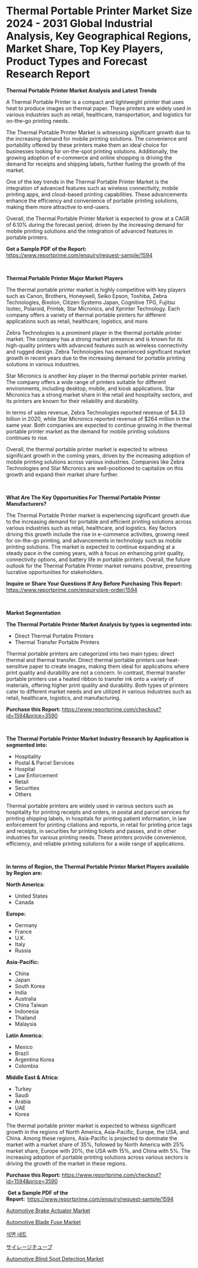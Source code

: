 <p><h1>Thermal Portable Printer Market Size 2024 - 2031 Global Industrial Analysis, Key Geographical Regions, Market Share, Top Key Players, Product Types and Forecast Research Report</h1></p><p><strong>Thermal Portable Printer Market Analysis and Latest Trends</strong></p>
<p><p>A Thermal Portable Printer is a compact and lightweight printer that uses heat to produce images on thermal paper. These printers are widely used in various industries such as retail, healthcare, transportation, and logistics for on-the-go printing needs.</p><p>The Thermal Portable Printer Market is witnessing significant growth due to the increasing demand for mobile printing solutions. The convenience and portability offered by these printers make them an ideal choice for businesses looking for on-the-spot printing solutions. Additionally, the growing adoption of e-commerce and online shopping is driving the demand for receipts and shipping labels, further fueling the growth of the market.</p><p>One of the key trends in the Thermal Portable Printer Market is the integration of advanced features such as wireless connectivity, mobile printing apps, and cloud-based printing capabilities. These advancements enhance the efficiency and convenience of portable printing solutions, making them more attractive to end-users.</p><p>Overall, the Thermal Portable Printer Market is expected to grow at a CAGR of 6.10% during the forecast period, driven by the increasing demand for mobile printing solutions and the integration of advanced features in portable printers.</p></p>
<p><strong>Get a Sample PDF of the Report:&nbsp;</strong> <a href="https://www.reportprime.com/enquiry/request-sample/1594">https://www.reportprime.com/enquiry/request-sample/1594</a></p>
<p>&nbsp;</p>
<p><strong>Thermal Portable Printer Major Market Players</strong></p>
<p><p>The thermal portable printer market is highly competitive with key players such as Canon, Brothers, Honeywell, Seiko Epson, Toshiba, Zebra Technologies, Bixolon, Citizen Systems Japan, Cognitive TPG, Fujitsu Isotec, Polaroid, Printek, Star Micronics, and Xprinter Technology. Each company offers a variety of thermal portable printers for different applications such as retail, healthcare, logistics, and more.</p><p>Zebra Technologies is a prominent player in the thermal portable printer market. The company has a strong market presence and is known for its high-quality printers with advanced features such as wireless connectivity and rugged design. Zebra Technologies has experienced significant market growth in recent years due to the increasing demand for portable printing solutions in various industries.</p><p>Star Micronics is another key player in the thermal portable printer market. The company offers a wide range of printers suitable for different environments, including desktop, mobile, and kiosk applications. Star Micronics has a strong market share in the retail and hospitality sectors, and its printers are known for their reliability and durability.</p><p>In terms of sales revenue, Zebra Technologies reported revenue of $4.33 billion in 2020, while Star Micronics reported revenue of $264 million in the same year. Both companies are expected to continue growing in the thermal portable printer market as the demand for mobile printing solutions continues to rise.</p><p>Overall, the thermal portable printer market is expected to witness significant growth in the coming years, driven by the increasing adoption of mobile printing solutions across various industries. Companies like Zebra Technologies and Star Micronics are well-positioned to capitalize on this growth and expand their market share further.</p></p>
<p>&nbsp;</p>
<p><strong>What Are The Key Opportunities For Thermal Portable Printer Manufacturers?</strong></p>
<p><p>The Thermal Portable Printer market is experiencing significant growth due to the increasing demand for portable and efficient printing solutions across various industries such as retail, healthcare, and logistics. Key factors driving this growth include the rise in e-commerce activities, growing need for on-the-go printing, and advancements in technology such as mobile printing solutions. The market is expected to continue expanding at a steady pace in the coming years, with a focus on enhancing print quality, connectivity options, and battery life in portable printers. Overall, the future outlook for the Thermal Portable Printer market remains positive, presenting lucrative opportunities for stakeholders.</p></p>
<p><strong>Inquire or Share Your Questions If Any Before Purchasing This Report:</strong> <a href="https://www.reportprime.com/enquiry/pre-order/1594">https://www.reportprime.com/enquiry/pre-order/1594</a></p>
<p>&nbsp;</p>
<p><strong>Market Segmentation</strong></p>
<p><strong>The Thermal Portable Printer Market Analysis by types is segmented into:</strong></p>
<p><ul><li>Direct Thermal Portable Printers</li><li>Thermal Transfer Portable Printers</li></ul></p>
<p><p>Thermal portable printers are categorized into two main types: direct thermal and thermal transfer. Direct thermal portable printers use heat-sensitive paper to create images, making them ideal for applications where print quality and durability are not a concern. In contrast, thermal transfer portable printers use a heated ribbon to transfer ink onto a variety of materials, offering higher print quality and durability. Both types of printers cater to different market needs and are utilized in various industries such as retail, healthcare, logistics, and manufacturing.</p></p>
<p><strong>Purchase this Report:&nbsp;</strong><a href="https://www.reportprime.com/checkout?id=1594&price=3590">https://www.reportprime.com/checkout?id=1594&price=3590</a></p>
<p>&nbsp;</p>
<p><strong>The Thermal Portable Printer Market Industry Research by Application is segmented into:</strong></p>
<p><ul><li>Hospitality</li><li>Postal & Parcel Services</li><li>Hospital</li><li>Law Enforcement</li><li>Retail</li><li>Securities</li><li>Others</li></ul></p>
<p><p>Thermal portable printers are widely used in various sectors such as hospitality for printing receipts and orders, in postal and parcel services for printing shipping labels, in hospitals for printing patient information, in law enforcement for printing citations and reports, in retail for printing price tags and receipts, in securities for printing tickets and passes, and in other industries for various printing needs. These printers provide convenience, efficiency, and reliable printing solutions for a wide range of applications.</p></p>
<p>&nbsp;</p>
<p><strong>In terms of Region, the Thermal Portable Printer Market Players available by Region are:</strong></p>
<p>
    <p> <strong> North America: </strong>
        <ul>
            <li>United States</li>
            <li>Canada</li>
        </ul>
        </p> 
    <p> <strong> Europe: </strong>
        <ul>
            <li>Germany</li>
            <li>France</li>
            <li>U.K.</li>
            <li>Italy</li>
            <li>Russia</li>
        </ul>
        </p> 
    <p> <strong> Asia-Pacific: </strong>
        <ul>
            <li>China</li>
            <li>Japan</li>
            <li>South Korea</li>
            <li>India</li>
            <li>Australia</li>
            <li>China Taiwan</li>
            <li>Indonesia</li>
            <li>Thailand</li>
            <li>Malaysia</li>
        </ul>
        </p> 
    <p> <strong> Latin America: </strong>
        <ul>
            <li>Mexico</li>
            <li>Brazil</li>
            <li>Argentina Korea</li>
            <li>Colombia</li>
        </ul>
        </p> 
    <p> <strong> Middle East & Africa: </strong>
        <ul>
            <li>Turkey</li>
            <li>Saudi</li>
            <li>Arabia</li>
            <li>UAE</li>
            <li>Korea</li>
        </ul>
    </p>
    </p>
<p><p>The thermal portable printer market is expected to witness significant growth in the regions of North America, Asia-Pacific, Europe, the USA, and China. Among these regions, Asia-Pacific is projected to dominate the market with a market share of 35%, followed by North America with 25% market share, Europe with 20%, the USA with 15%, and China with 5%. The increasing adoption of portable printing solutions across various sectors is driving the growth of the market in these regions.</p></p>
<p><strong>Purchase this Report: </strong><a href="https://www.reportprime.com/checkout?id=1594&price=3590">https://www.reportprime.com/checkout?id=1594&price=3590</a></p>
<p>&nbsp;<strong>Get a Sample PDF of the Report:&nbsp;&nbsp;</strong><a href="https://www.reportprime.com/enquiry/request-sample/1594">https://www.reportprime.com/enquiry/request-sample/1594</a></p>
<p><strong></strong></p>
<p><p><a href="https://issuu.com/reportprime-2/docs/automotive-brake-actuator-market-size-2030.pptx">Automotive Brake Actuator Market</a></p><p><a href="https://github.com/joannesouthgate/Market-Research-Report-List-2/blob/main/automotive-blade-fuse-market.md">Automotive Blade Fuse Market</a></p><p><a href="https://github.com/vskv4779xr1/Market-Research-Report-List-1/blob/main/44354719128.md">석면 네트</a></p><p><a href="https://github.com/mcbeesbxa270/Market-Research-Report-List-1/blob/main/44179099786.md">サイレージチューブ</a></p><p><a href="https://issuu.com/reportprime-2/docs/automotive-blind-spot-detection-market-size-2030.p">Automotive Blind Spot Detection Market</a></p></p>